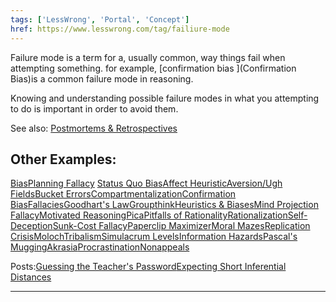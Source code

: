 ```yaml
---
tags: ['LessWrong', 'Portal', 'Concept']
href: https://www.lesswrong.com/tag/failiure-mode
---
```


Failure mode is a term for a, usually common, way things fail when attempting something. for example, [confirmation bias ](Confirmation Bias)is a common failure mode in reasoning.

Knowing and understanding possible failure modes in what you attempting to do is important in order to avoid them.

See also: [Postmortems & Retrospectives](https://www.lesswrong.com/tag/postmortems-and-retrospectives)

## Other Examples:
[Bias](https://www.lesswrong.com/tag/bias)[Planning Fallacy](https://www.lesswrong.com/tag/planning-fallacy) [Status Quo Bias](https://www.lesswrong.com/tag/status-quo-bias)[Affect Heuristic](https://www.lesswrong.com/tag/affect-heuristic)[Aversion/Ugh Fields](https://www.lesswrong.com/tag/aversion-ugh-fields)[Bucket Errors](https://www.lesswrong.com/tag/bucket-errors)[Compartmentalization](https://www.lesswrong.com/tag/compartmentalization)[Confirmation Bias](https://www.lesswrong.com/tag/confirmation-bias)[Fallacies](https://www.lesswrong.com/tag/logical-fallacies)[Goodhart's Law](https://www.lesswrong.com/tag/goodhart-s-law)[Groupthink](https://www.lesswrong.com/tag/groupthink)[Heuristics & Biases](https://www.lesswrong.com/tag/heuristics-and-biases)[Mind Projection Fallacy](https://www.lesswrong.com/tag/mind-projection-fallacy)[Motivated Reasoning](https://www.lesswrong.com/tag/motivated-reasoning)[Pica](https://www.lesswrong.com/tag/pica)[Pitfalls of Rationality](https://www.lesswrong.com/tag/pitfalls-of-rationality)[Rationalization](https://www.lesswrong.com/tag/rationalization)[Self-Deception](https://www.lesswrong.com/tag/self-deception)[Sunk-Cost Fallacy](https://www.lesswrong.com/tag/sunk-cost-fallacy)[Paperclip Maximizer](https://www.lesswrong.com/tag/paperclip-maximizer)[Moral Mazes](https://www.lesswrong.com/tag/moral-mazes)[Replication Crisis](https://www.lesswrong.com/tag/replicability)[Moloch](https://www.lesswrong.com/tag/moloch)[Tribalism](https://www.lesswrong.com/tag/coalitional-instincts)[Simulacrum Levels](https://www.lesswrong.com/tag/simulacrum-levels)[Information Hazards](https://www.lesswrong.com/tag/information-hazards)[Pascal's Mugging](https://www.lesswrong.com/tag/pascal-s-mugging)[Akrasia](https://www.lesswrong.com/tag/akrasia)[Procrastination](https://www.lesswrong.com/tag/procrastination)[Nonappeals](https://www.lesswrong.com/tag/nonapples)

Posts:[Guessing the Teacher's Password](https://www.lesswrong.com/posts/NMoLJuDJEms7Ku9XS/guessing-the-teacher-s-password)[Expecting Short Inferential Distances](https://www.lesswrong.com/posts/HLqWn5LASfhhArZ7w/expecting-short-inferential-distances) 



---

